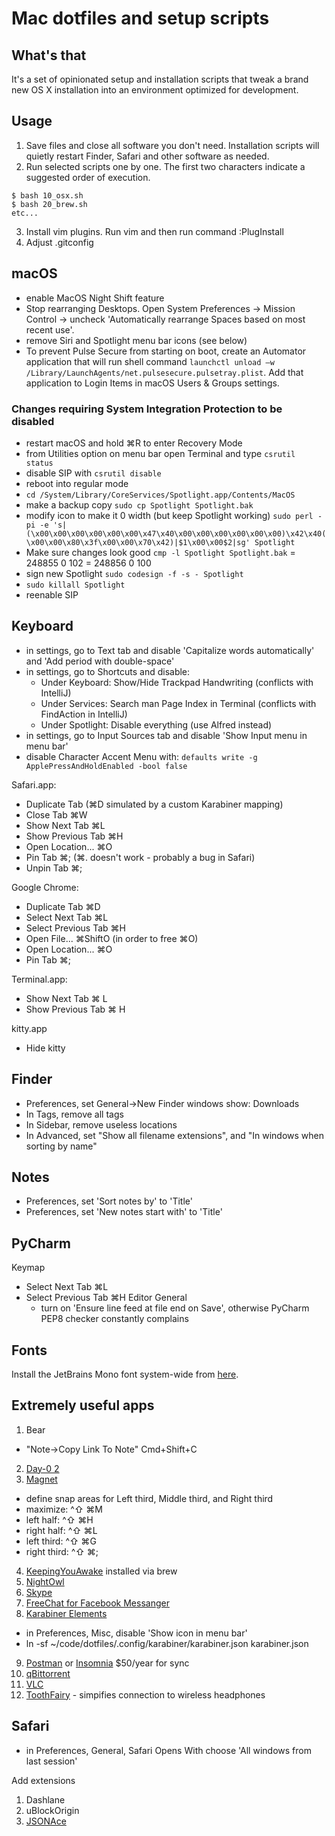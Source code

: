 # Mac dotfiles and setup scripts


## What's that
It's a set of opinionated setup and installation scripts that tweak a brand new OS X installation into an environment optimized for development.


## Usage
1. Save files and close all software you don't need. Installation scripts will quietly restart Finder, Safari and other software as needed.
2. Run selected scripts one by one. The first two characters indicate a suggested order of execution.
```
$ bash 10_osx.sh
$ bash 20_brew.sh
etc...
```
3. Install vim plugins. Run vim and then run command :PlugInstall
4. Adjust .gitconfig


## macOS
- enable MacOS Night Shift feature
- Stop rearranging Desktops. Open System Preferences -> Mission Control -> uncheck 'Automatically rearrange Spaces based on most recent use'.
- remove Siri and Spotlight menu bar icons (see below)
- To prevent Pulse Secure from starting on boot, create an Automator application that will run shell command `launchctl unload –w /Library/LaunchAgents/net.pulsesecure.pulsetray.plist`. Add that application to Login Items in macOS Users & Groups settings.

### Changes requiring System Integration Protection to be disabled
- restart macOS and hold ⌘R to enter Recovery Mode
- from Utilities option on menu bar open Terminal and type `csrutil status`
- disable SIP with `csrutil disable`
- reboot into regular mode
- `cd /System/Library/CoreServices/Spotlight.app/Contents/MacOS`
- make a backup copy `sudo cp Spotlight Spotlight.bak`
- modify icon to make it 0 width (but keep Spotlight working) `sudo perl -pi -e 's|(\x00\x00\x00\x00\x00\x00\x47\x40\x00\x00\x00\x00\x00\x00)\x42\x40(\x00\x00\x80\x3f\x00\x00\x70\x42)|$1\x00\x00$2|sg' Spotlight`
- Make sure changes look good `cmp -l Spotlight Spotlight.bak`
  = 248855 0 102
  = 248856 0 100
- sign new Spotlight `sudo codesign -f -s - Spotlight`
- `sudo killall Spotlight`
- reenable SIP


## Keyboard

- in settings, go to Text tab and disable 'Capitalize words automatically' and 'Add period with double-space'
- in settings, go to Shortcuts and disable:
    - Under Keyboard: Show/Hide Trackpad Handwriting (conflicts with IntelliJ)
    - Under Services: Search man Page Index in Terminal (conflicts with FindAction in IntelliJ)
    - Under Spotlight: Disable everything (use Alfred instead)
- in settings, go to Input Sources tab and disable 'Show Input menu in menu bar'
- disable Character Accent Menu with: `defaults write -g ApplePressAndHoldEnabled -bool false`

Safari.app:
- Duplicate Tab (⌘D simulated by a custom Karabiner mapping)
- Close Tab ⌘W
- Show Next Tab ⌘L
- Show Previous Tab ⌘H
- Open Location... ⌘O
- Pin Tab ⌘;  (⌘. doesn't work - probably a bug in Safari)
- Unpin Tab ⌘;

Google Chrome:
- Duplicate Tab ⌘D
- Select Next Tab ⌘L
- Select Previous Tab ⌘H
- Open File... ⌘ShiftO (in order to free ⌘O)
- Open Location... ⌘O
- Pin Tab ⌘;

Terminal.app:
- Show Next Tab ⌘ L
- Show Previous Tab ⌘ H

kitty.app
- Hide kitty <some ridiculous mapping>

## Finder
- Preferences, set General->New Finder windows show: Downloads
- In Tags, remove all tags
- In Sidebar, remove useless locations
- In Advanced, set "Show all filename extensions", and "In windows when sorting by name"

## Notes
- Preferences, set 'Sort notes by' to 'Title'
- Preferences, set 'New notes start with' to 'Title'

## PyCharm
Keymap
- Select Next Tab ⌘L
- Select Previous Tab ⌘H
Editor
  General
    - turn on 'Ensure line feed at file end on Save', otherwise PyCharm PEP8 checker constantly complains

## Fonts
Install the JetBrains Mono font system-wide from [here](https://www.jetbrains.com/lp/mono/).

## Extremely useful apps
1. Bear
  - "Note->Copy Link To Note" Cmd+Shift+C
2. [Day-0 2](http://www.shauninman.com/archive/2016/10/20/day_o_2_mac_menu_bar_clock)
3. [Magnet](https://itunes.apple.com/us/app/magnet/id441258766?mt=12)
  - define snap areas for Left third, Middle third, and Right third
  - maximize: ^⇧ ⌘M
  - left half: ^⇧ ⌘H
  - right half: ^⇧ ⌘L
  - left third: ^⇧ ⌘G
  - right third: ^⇧ ⌘;
4. [KeepingYouAwake](https://github.com/newmarcel/KeepingYouAwake) installed via brew
5. [NightOwl](https://nightowl.kramser.xyz/)
6. [Skype](https://www.skype.com/en/download-skype/skype-for-computer/)
7. [FreeChat for Facebook Messanger](https://itunes.apple.com/us/app/freechat-for-facebook-messenger/id1077753332?mt=12)
8. [Karabiner Elements](https://github.com/tekezo/Karabiner-Elements)
  - in Preferences, Misc, disable 'Show icon in menu bar'
  - ln -sf ~/code/dotfiles/.config/karabiner/karabiner.json karabiner.json
9. [Postman](https://www.getpostman.com/) or [Insomnia](https://insomnia.rest/) $50/year for sync
10. [qBittorrent](https://www.qbittorrent.org/download.php)
11. [VLC](https://www.videolan.org/vlc/)
12. [ToothFairy](https://itunes.apple.com/us/app/toothfairy/id1191449274?mt=12) - simpifies connection to wireless headphones


## Safari

- in Preferences, General, Safari Opens With choose 'All windows from last session'

Add extensions
1. Dashlane
2. uBlockOrigin
3. [JSONAce](https://github.com/acrogenesis/JSONAce)
